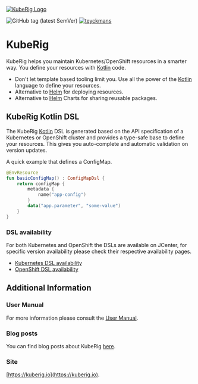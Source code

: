 [![KubeRig Logo](https://github.com/teyckmans/kuberig/blob/master/docs/images/website_logo_transparent_background.png)](https://kuberig.io)

![GitHub tag (latest SemVer)](https://img.shields.io/github/tag/teyckmans/kuberig.svg?label=latest%20release)
[![teyckmans](https://circleci.com/gh/teyckmans/kuberig.svg?style=svg)](https://app.circleci.com/pipelines/github/teyckmans/kuberig)

# KubeRig

KubeRig helps you maintain Kubernetes/OpenShift resources in a smarter way. 
You define your resources with [Kotlin](https://kotlinlang.org/) code.

- Don't let template based tooling limit you. Use all the power of the [Kotlin](https://kotlinlang.org/) language to define your resources. 
- Alternative to [Helm](https://helm.sh/) for deploying resources.
- Alternative to [Helm](https://helm.sh/) Charts for sharing reusable packages.

## KubeRig Kotlin DSL
The KubeRig [Kotlin](https://kotlinlang.org/) DSL is generated based on the API specification of a Kubernetes or OpenShift cluster and provides a type-safe base to define your resources. 
This gives you auto-complete and automatic validation on version updates.

A quick example that defines a ConfigMap.
```kotlin
@EnvResource
fun basicConfigMap() : ConfigMapDsl {
    return configMap {
        metadata {
            name("app-config")
        }
        data("app.parameter", "some-value")
    }
}
```

### DSL availability
For both Kubernetes and OpenShift the DSLs are available on JCenter, for specific version availability please check their 
respective availability pages.
- [Kubernetes DSL availability](https://github.com/teyckmans/kuberig-dsl-kubernetes/blob/master/AVAILABILITY.MD)
- [OpenShift DSL availability](https://github.com/teyckmans/kuberig-dsl-openshift/blob/master/AVAILABILITY.MD)

## Additional Information
### User Manual
For more information please consult the [User Manual](https://teyckmans.github.io/kuberig/#/).

### Blog posts
You can find blog posts about KubeRig [here](https://rigel.dev/tag/kuberig/). 

### Site
[https://kuberig.io](https://kuberig.io).